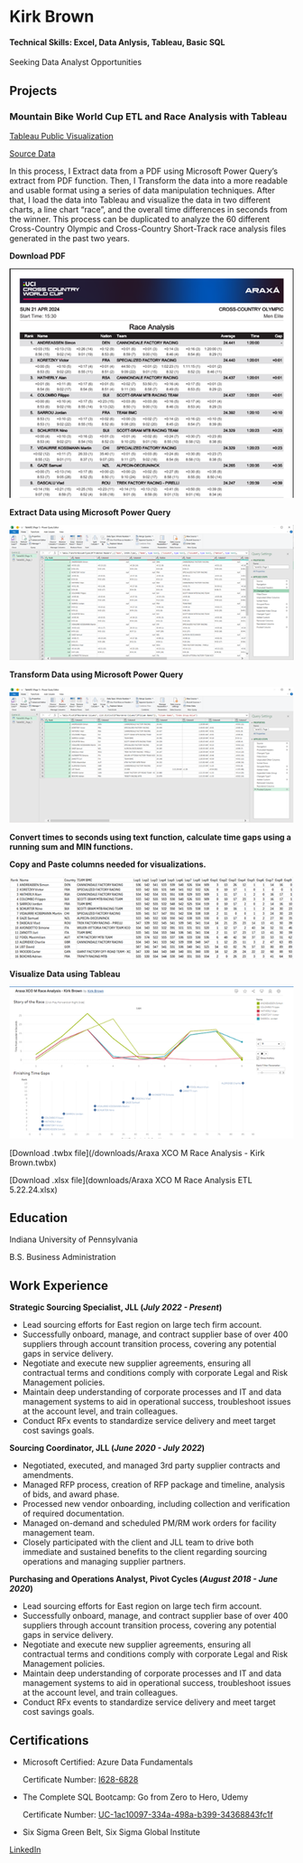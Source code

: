 # Kirk Brown

#### Technical Skills: Excel, Data Anlysis, Tableau, Basic SQL

  Seeking Data Analyst Opportunities

## Projects
### Mountain Bike World Cup ETL and Race Analysis with Tableau
[Tableau Public Visualization](https://public.tableau.com/app/profile/kirk.brown6372/viz/AraxaXCOMRaceAnalysis-KirkBrown/Dashboard1?publish=yes)

[Source Data](https://ucimtbworldseries.com/results/event/araxa/2024)

In this process, I Extract data from a PDF using Microsoft Power Query’s extract from PDF function. Then, I Transform the data into a more readable and usable format using a series of data manipulation techniques. After that, I load the data into Tableau and visualize the data in two different charts, a line chart “race”, and the overall time differences in seconds from the winner. This process can be duplicated to analyze the 60 different Cross-Country Olympic and Cross-Country Short-Track race analysis files generated in the past two years.

**Download PDF**

   ![](/assets/img/Picture1.png)
 
**Extract Data using Microsoft Power Query**

   ![](/assets/img/Picture2.png)
 
**Transform Data using Microsoft Power Query**

   ![](/assets/img/Picture3.png)
 
**Convert times to seconds using text function, calculate time gaps using a running sum and MIN functions.**

**Copy and Paste columns needed for visualizations.**

   ![](/assets/img/Picture4.png)
 
**Visualize Data using Tableau**

   ![](/assets/img/Picture5.png)

   [Download .twbx file](/downloads/Araxa XCO M Race Analysis - Kirk Brown.twbx)
   
   [Download .xlsx file](downloads/Araxa XCO M Race Analysis ETL 5.22.24.xlsx)

## Education
Indiana University of Pennsylvania

B.S. Business Administration

## Work Experience
**Strategic Sourcing Specialist, JLL (_July 2022 - Present_)**
- Lead sourcing efforts for East region on large tech firm account.
- Successfully onboard, manage, and contract supplier base of over 400 suppliers through account transition process, covering any potential gaps in service delivery.
- Negotiate and execute new supplier agreements, ensuring all contractual terms and conditions comply with corporate Legal and Risk Management policies.
- Maintain deep understanding of corporate processes and IT and data management systems to aid in operational success, troubleshoot issues at the account level, and train colleagues.
- Conduct RFx events to standardize service delivery and meet target cost savings goals.

**Sourcing Coordinator, JLL (_June 2020 - July 2022_)**
- Negotiated, executed, and managed 3rd party supplier contracts and amendments.
- Managed RFP process, creation of RFP package and timeline, analysis of bids, and award phase.
- Processed new vendor onboarding, including collection and verification of required documentation.
- Managed on-demand and scheduled PM/RM work orders for facility management team.
- Closely participated with the client and JLL team to drive both immediate and sustained benefits to the client regarding sourcing operations and managing supplier partners.

**Purchasing and Operations Analyst, Pivot Cycles (_August 2018 - June 2020_)**
- Lead sourcing efforts for East region on large tech firm account.
- Successfully onboard, manage, and contract supplier base of over 400 suppliers through account transition process, covering any potential gaps in service delivery.
- Negotiate and execute new supplier agreements, ensuring all contractual terms and conditions comply with corporate Legal and Risk Management policies.
- Maintain deep understanding of corporate processes and IT and data management systems to aid in operational success, troubleshoot issues at the account level, and train colleagues.
- Conduct RFx events to standardize service delivery and meet target cost savings goals.

## Certifications
- Microsoft Certified: Azure Data Fundamentals

  Certificate Number: [I628-6828](https://www.credly.com/badges/d5653fc0-3eda-4dd9-8a73-bc2e8ad15509/public_url)
  
- The Complete SQL Bootcamp: Go from Zero to Hero, Udemy

  Certificate Number: [UC-1ac10097-334a-498a-b399-34368843fc1f](https://www.udemy.com/certificate/UC-1ac10097-334a-498a-b399-34368843fc1f/)

- Six Sigma Green Belt, Six Sigma Global Institute


[LinkedIn](https://www.linkedin.com/in/kirk-brown-51a830a7/)
